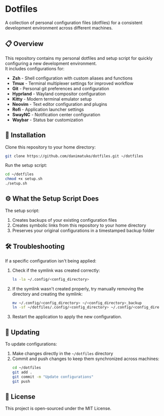 # Dotfiles

A collection of personal configuration files (dotfiles) for a consistent development environment across different machines.

## 📋 Overview

This repository contains my personal dotfiles and setup script for quickly configuring a new development environment.  
It includes configurations for:

- **Zsh** - Shell configuration with custom aliases and functions
- **Tmux** - Terminal multiplexer settings for improved workflow
- **Git** - Personal git preferences and configuration
- **Hyprland** - Wayland compositor configuration
- **Kitty** - Modern terminal emulator setup
- **Neovim** - Text editor configuration and plugins
- **Rofi** - Application launcher settings
- **SwayNC** - Notification center configuration
- **Waybar** - Status bar customization

## 🚀 Installation

Clone this repository to your home directory:

```bash
git clone https://github.com/danimatuko/dotfiles.git ~/dotfiles
```

Run the setup script:

```bash
cd ~/dotfiles
chmod +x setup.sh
./setup.sh
```

## ⚙️ What the Setup Script Does

The setup script:
1. Creates backups of your existing configuration files
2. Creates symbolic links from this repository to your home directory
3. Preserves your original configurations in a timestamped backup folder

## 🛠️ Troubleshooting

If a specific configuration isn't being applied:

1. Check if the symlink was created correctly:
   ```bash
   ls -la ~/.config/<config_directory>
   ```

2. If the symlink wasn't created properly, try manually removing the directory and creating the symlink:
   ```bash
   mv ~/.config/<config_directory> ~/<config_directory>_backup
   ln -sf ~/dotfiles/.config/<config_directory> ~/.config/<config_directory>
   ```

3. Restart the application to apply the new configuration.

## 🔄 Updating

To update configurations:

1. Make changes directly in the `~/dotfiles` directory
2. Commit and push changes to keep them synchronized across machines:
   ```bash
   cd ~/dotfiles
   git add .
   git commit -m "Update configurations"
   git push
   ```

## 📝 License

This project is open-sourced under the MIT License.
